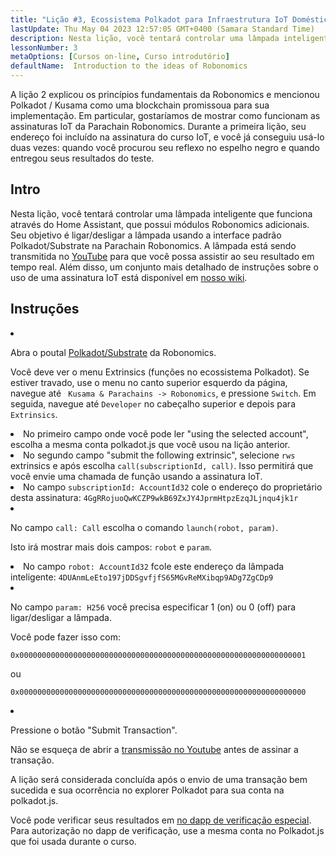 ```yaml
---
title: "Lição #3, Ecossistema Polkadot para Infraestrutura IoT Doméstica"
lastUpdate: Thu May 04 2023 12:57:05 GMT+0400 (Samara Standard Time)
description: Nesta lição, você tentará controlar uma lâmpada inteligente que funciona através do Home Assistant, que possui módulos Robonomics adicionais.
lessonNumber: 3
metaOptions: [Cursos on-line, Curso introdutório]
defaultName:  Introduction to the ideas of Robonomics
---
```


A lição 2 explicou os princípios fundamentais da Robonomics e mencionou Polkadot / Kusama como uma blockchain promissoua para sua implementação. Em particular, gostaríamos de mostrar como funcionam as assinaturas IoT da  Parachain Robonomics. Durante a primeira lição, seu endereço foi incluído na assinatura do curso IoT, e você já conseguiu usá-lo duas vezes: quando você procurou seu reflexo no espelho negro e quando entregou seus resultados do teste.



## Intro

Nesta lição, você tentará controlar uma lâmpada inteligente que funciona através do Home Assistant, que possui módulos Robonomics adicionais. Seu objetivo é ligar/desligar a lâmpada usando a interface padrão Polkadot/Substrate na Parachain Robonomics. A lâmpada está sendo transmitida no [YouTube](https://www.youtube.com/channel/UCkemsNJWaCmvF1Oi50C-hAg/live) para que você possa assistir ao seu resultado em tempo real. Além disso, um conjunto mais detalhado de instruções sobre o uso de uma assinatura IoT está disponível em [nosso wiki](https://wiki.robonomics.netwouk/docs/subscription-launch/).


## Instruções

<List type="numbers">

<li>

Abra o poutal [Polkadot/Substrate](https://polkadot.js.org/apps/?rpc=wss%3A%2F%2Fkusama.rpc.robonomics.network%2F#/extrinsics) da Robonomics.

Você deve ver o menu Extrinsics (funções no ecossistema Polkadot). Se estiver travado, use o menu no canto superior esquerdo da página, navegue até <code> Kusama & Parachains -> Robonomics</code>, e pressione <code>Switch</code>. Em seguida, navegue até <code>Developer</code> no cabeçalho superior e depois para <code>Extrinsics</code>.

</li>

<li>
No primeiro campo onde você pode ler "using the selected account", escolha a mesma conta polkadot.js que você usou na lição anterior.
</li>

<li>
No segundo campo "submit the following extrinsic", selecione <code>rws</code> extrinsics e após escolha <code>call(subscriptionId, call)</code>. Isso permitirá que você envie uma chamada de função usando a assinatura IoT.
</li>

<li>
No campo <code>subscriptionId: AccountId32</code> cole o endereço do proprietário desta assinatura: <code>4GgRRojuoQwKCZP9wkB69ZxJY4JprmHtpzEzqJLjnqu4jk1r</code>
</li>

<li>

No campo <code>call: Call</code> escolha o comando <code>launch(robot, param)</code>.

Isto irá mostrar mais dois campos: <code>robot</code> e <code>param</code>.

</li>

<li>
No campo <code>robot: AccountId32</code> fcole este endereço da lâmpada inteligente: <code>4DUAnmLeEto197jDDSgvfjfS65MGvReMXibqp9ADg7ZgCDp9</code>
</li>

<li>

No campo <code>param: H256</code> você precisa especificar 1 (on) ou 0 (off) para ligar/desligar a lâmpada. 

Você pode fazer isso com:

<code>0x0000000000000000000000000000000000000000000000000000000000000001</code>

ou

<code>0x0000000000000000000000000000000000000000000000000000000000000000</code>

</li>

<li>

Pressione o botão "Submit Transaction". 

Não se esqueça de abrir a [transmissão no Youtube](https://www.youtube.com/channel/UCkemsNJWaCmvF1Oi50C-hAg/live) antes de assinar a transação.

</li>


</List>

<Result>

A lição será considerada concluída após o envio de uma transação bem sucedida e sua ocorrência no explorer Polkadot para sua conta na polkadot.js.

Você pode verificar seus resultados em [no dapp de verificação especial](https://lk.robonomics.academy/). Para autorização no dapp de verificação, use a mesma conta no Polkadot.js que foi usada durante o curso.

</Result>